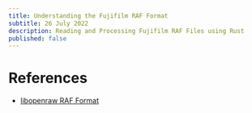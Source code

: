 ```yaml
---
title: Understanding the Fujifilm RAF Format
subtitle: 26 July 2022
description: Reading and Processing Fujifilm RAF Files using Rust
published: false
---
```


# References

- [libopenraw RAF Format](https://libopenraw.freedesktop.org/formats/raf/)